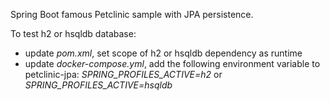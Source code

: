 Spring Boot famous Petclinic sample with JPA persistence.

To test h2 or hsqldb database:

 * update *pom.xml*, set scope of h2 or hsqldb dependency as runtime
 * update *docker-compose.yml*, add the following environment variable to petclinic-jpa: *SPRING_PROFILES_ACTIVE=h2* or *SPRING_PROFILES_ACTIVE=hsqldb*